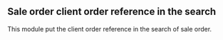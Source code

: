 Sale order client order reference in the search
-------------------------------------------------
This module put the client order reference in the search of sale order.